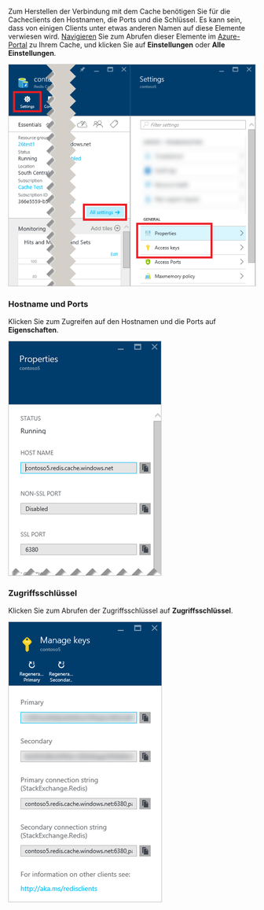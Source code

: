 Zum Herstellen der Verbindung mit dem Cache benötigen Sie für die Cacheclients den Hostnamen, die Ports und die Schlüssel. Es kann sein, dass von einigen Clients unter etwas anderen Namen auf diese Elemente verwiesen wird. [Navigieren](../articles/redis-cache/cache-configure.md#configure-redis-cache-settings) Sie zum Abrufen dieser Elemente im [Azure-Portal](https://portal.azure.com) zu Ihrem Cache, und klicken Sie auf **Einstellungen** oder **Alle Einstellungen**.

![Redis Cache: Einstellungen](media/redis-cache-access-keys/redis-cache-settings.png)

### Hostname und Ports

Klicken Sie zum Zugreifen auf den Hostnamen und die Ports auf **Eigenschaften**.

![Redis Cache: Eigenschaften](media/redis-cache-access-keys/redis-cache-properties.png)

### Zugriffsschlüssel

Klicken Sie zum Abrufen der Zugriffsschlüssel auf **Zugriffsschlüssel**.

![Redis Cache: Zugriffsschlüssel](media/redis-cache-access-keys/redis-cache-access-keys.png)